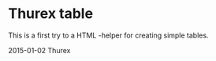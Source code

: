 Thurex table
=============

This is a first try to a HTML -helper for creating simple tables.

2015-01-02
Thurex